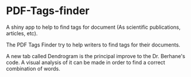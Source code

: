 # PDF-Tags-finder
A shiny app to help to find tags for document (As scientific publications, articles, etc).

The PDF Tags Finder try to help writers to find tags for their documents. 

A new tab called Dendrogram is the principal improve to the Dr. Berhane's code. A visual analysis of it can be made in order to find a correct combination of words.

